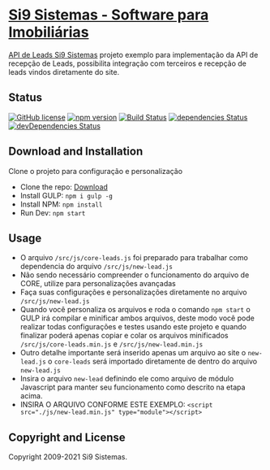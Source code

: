 # [Si9 Sistemas - Software para Imobiliárias](https://si9sistemas.com.br)

[API de Leads Si9 Sistemas](https://github.com/si9sistemas/api-example-js) projeto exemplo para implementação da API de recepção de Leads, possibilita integração com terceiros e recepção de leads vindos diretamente do site.

## Status

[![GitHub license](https://img.shields.io/badge/license-MIT-blue.svg)](https://raw.githubusercontent.com/BlackrockDigital/startbootstrap-landing-page/master/LICENSE)
[![npm version](https://img.shields.io/npm/v/startbootstrap-landing-page.svg)](https://www.npmjs.com/package/startbootstrap-landing-page)
[![Build Status](https://travis-ci.org/BlackrockDigital/startbootstrap-landing-page.svg?branch=master)](https://travis-ci.org/BlackrockDigital/startbootstrap-landing-page)
[![dependencies Status](https://david-dm.org/BlackrockDigital/startbootstrap-landing-page/status.svg)](https://david-dm.org/BlackrockDigital/startbootstrap-landing-page)
[![devDependencies Status](https://david-dm.org/BlackrockDigital/startbootstrap-landing-page/dev-status.svg)](https://david-dm.org/BlackrockDigital/startbootstrap-landing-page?type=dev)

## Download and Installation

Clone o projeto para configuração e personalização 
* Clone the repo: [Download](https://github.com/si9sistemas/api-example-js)
* Install GULP: `npm i gulp -g`
* Install NPM: `npm install`
* Run Dev: `npm start`

## Usage
* O arquivo `/src/js/core-leads.js` foi preparado para trabalhar como dependencia do arquivo `/src/js/new-lead.js`
* Não sendo necessário compreender o funcionamento do arquivo de CORE, utilize para personalizações avançadas
* Faça suas configurações e personalizações diretamente no arquivo `/src/js/new-lead.js`
* Quando você personaliza os arquivos e roda o comando  `npm start` o GULP irá compilar e minificar ambos arquivos, deste modo você pode realizar todas configurações e testes usando este projeto e quando finalizar poderá apenas copiar e colar os arquivos minificados  `/src/js/core-leads.min.js` e `/src/js/new-lead.min.js`
* Outro detalhe importante será inserido apenas um arquivo ao site o `new-lead.js` o `core-leads` será importado diretamente de dentro do arquivo `new-lead.js`
* Insira o arquivo `new-lead` definindo ele como arquivo de módulo Javascript para manter seu funcionamento como descrito na etapa acima.
* INSIRA O ARQUIVO CONFORME ESTE EXEMPLO: `<script src="./js/new-lead.min.js" type="module"></script>`

## Copyright and License

Copyright 2009-2021 Si9 Sistemas.
